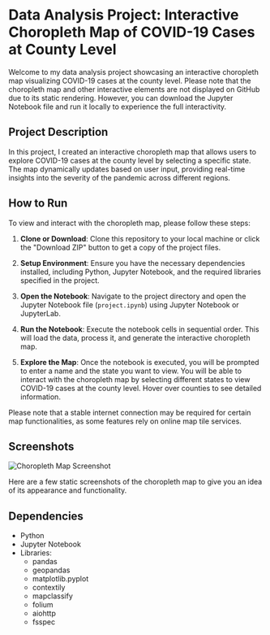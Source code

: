 # Data Analysis Project: Interactive Choropleth Map of COVID-19 Cases at County Level

Welcome to my data analysis project showcasing an interactive choropleth map visualizing COVID-19 cases at the county level. Please note that the choropleth map and other interactive elements are not displayed on GitHub due to its static rendering. However, you can download the Jupyter Notebook file and run it locally to experience the full interactivity.

## Project Description
In this project, I created an interactive choropleth map that allows users to explore COVID-19 cases at the county level by selecting a specific state. The map dynamically updates based on user input, providing real-time insights into the severity of the pandemic across different regions.

## How to Run
To view and interact with the choropleth map, please follow these steps:

1. **Clone or Download**: Clone this repository to your local machine or click the "Download ZIP" button to get a copy of the project files.

2. **Setup Environment**: Ensure you have the necessary dependencies installed, including Python, Jupyter Notebook, and the required libraries specified in the project.

3. **Open the Notebook**: Navigate to the project directory and open the Jupyter Notebook file (`project.ipynb`) using Jupyter Notebook or JupyterLab.

4. **Run the Notebook**: Execute the notebook cells in sequential order. This will load the data, process it, and generate the interactive choropleth map.

5. **Explore the Map**: Once the notebook is executed, you will be prompted to enter a name and the state you want to view. You will be able to interact with the choropleth map by selecting different states to view COVID-19 cases at the county level. Hover over counties to see detailed information.

Please note that a stable internet connection may be required for certain map functionalities, as some features rely on online map tile services.

## Screenshots
![Choropleth Map Screenshot]("C:\Users\elyas\Downloads\choropleth_map_texas.png")

Here are a few static screenshots of the choropleth map to give you an idea of its appearance and functionality.

## Dependencies
- Python 
- Jupyter Notebook 
- Libraries:
  - pandas
  - geopandas
  - matplotlib.pyplot
  - contextily
  - mapclassify
  - folium
  - aiohttp
  - fsspec

